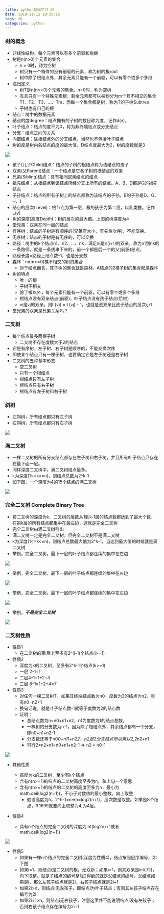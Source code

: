 ```yaml
---
title: python基础学习-树
date: 2019-11-12 10:35:16
tags: 树
categories: python
---
```


### 树的概念

- 非线性结构，每个元素可以有多个前驱和后继
- 树是n(n>0)个元素的集合
  - n = 0时，称为空树
  - 树只有一个特殊的没有前驱的元素，称为树的根root
  - 树中除了根结点外，其余元素只能有一个前驱，可以有零个或多个多继
- 递归定义
  - 树T是n(n>=0)个元素的集合。n=0时，称为空树
  - 有且只有一个特殊元素根，剩余元素都可以被划分为m个互不相交的集合T1、T2、T3、...、Tm，而每一个集合都是树，称为T的子树Subtree
  - 子树也有自己的根
- 结点：树中的数据元素
- 结点的度degree：结点拥有的子树的数目称为度，记作d(v)。
- 叶子结点：结点的度不为0，称为非终端结点或分支结点
- 分支：结点之间的关系
- 内部结点：除根结点外的分支结点，当然也不包括叶子结点
- 树的度是树内各结点的度的最大值。D结点度最大为3，树的度数就是3

![](/media/shouyu/C64CC89B4CC8879F/works/GitHub/ruopu89.github.io/themes/hexo-theme-next/source/images/python树/树的概念1.png)

- 孩子(儿子Child)结点：结点的子树的根结点称为该结点的孩子
- 双亲(父Parent)结点：一个结点是它各子树的根结点的双亲
- 兄弟(Sibling)结点：具有相同双亲结点的结点
- 祖先结点：从根结点到该结点所经分支上所有的结点。A、B、D都是G的祖先结点
- 子孙结点：结点的所有子树上的结点都称为该结点的子孙。B的子孙是D、G、H、I
- 结点的层次(Level)：根节点为第一层，根的孩子为第二层，以此类推，记作L(v)
- 树的深度(高度Depth)：树的层次的最大值。上图的树深度为4
- 堂兄弟：双亲在同一层的结点
- 有序树：结点的子树是有顺序的(兄弟有大小，有先后次序)，不能交换。
- 无序树：结点的子树是有无序的，可以交换
- 路径：树中的k个结点n1、n2、...、nk，满足ni是n(i+1)的双亲，称为n1到nk的一条路径。就是一条线串下来的，前一个都是后一个的父(前驱)结点。
- 路径长度=路径上结点数-1，也是分支数
- 森林：m(m>=0)棵不相交的树的集合
  - 对于结点而言，其子树的集合就是森林。A结点的2棵子树的集合就是森林
- 树的特点
  - 唯一的根
  - 子树不相交
  - 除了根以外，每个元素只能有一个前驱，可以有零个或多个多继
  - 根结点没有双亲结点(前驱)，叶子结点没有孩子结点(后继)
  - vi是vj的双亲，则L(vi) = L(vj) - 1，也就是说双亲比孩子结点的层次小1
- 堂兄弟的双亲是兄弟关系吗？



### 二叉树

- 每个结点最多两棵子树
  - 二叉树不存在度数大于2的结点
- 它是有序树，左子树、右子树是顺序的，不能交换次序
- 即使某个结点只有一棵子树，也要确定它是左子树还是右子树
- 二叉树的五种基本形态
  - 空二叉树
  - 只有一个根结点
  - 根结点只有左子树
  - 根结点只有右子树
  - 根结点有左子树和右子树



### 斜树

- 左斜树，所有结点都只有左子树
- 右斜树，所有结点都只有右子树

![](/media/shouyu/C64CC89B4CC8879F/works/GitHub/ruopu89.github.io/themes/hexo-theme-next/source/images/python树/斜树1.png)



### 满二叉树

- 一棵二叉树的所有分支结点都存在左子树和右子树，并且所有叶子结点只存在在最下面一层。
- 同样深度二叉树中，满二叉树结点最多。
- k为深度(1<=k<=n)，则结点总数为2^k-1
- 如下图，一个深度为4的15个结点的满二叉树

![](/media/shouyu/C64CC89B4CC8879F/works/GitHub/ruopu89.github.io/themes/hexo-theme-next/source/images/python树/满二叉树1.png)



### 完全二叉树 Complete Binary Tree

- 若二叉树的深度为k，二叉树的层数从1到k-1层的结点数都达到了最大个数，在第k层的所有结点都集中在最左边，这就是完全二叉树
- 完全二叉树由满二叉树引出
- 满二叉树一定是完全二叉树，但完全二叉树不是满二叉树
- k为深度(1<=k<=n)，则结点总数最大值为2^k-1，当达到最大值的时候就是满二叉树
- 举例，完全二叉树，最下一层的叶子结点都连续的集中在左边

![](/media/shouyu/C64CC89B4CC8879F/works/GitHub/ruopu89.github.io/themes/hexo-theme-next/source/images/python树/完全二叉树1.png)

- 举例，完全二叉树，最下一层的叶子结点都连续的集中在左边

![](/media/shouyu/C64CC89B4CC8879F/works/GitHub/ruopu89.github.io/themes/hexo-theme-next/source/images/python树/完全二叉树2.png)

- 举例，完全二叉树，最下一层的叶子结点都连续的集中在左边

![](/media/shouyu/C64CC89B4CC8879F/works/GitHub/ruopu89.github.io/themes/hexo-theme-next/source/images/python树/完全二叉树3.png)

- 举例，***不是完全二叉树***

![](/media/shouyu/C64CC89B4CC8879F/works/GitHub/ruopu89.github.io/themes/hexo-theme-next/source/images/python树/完全二叉树4.png)



### 二叉树性质

- 性质1
  - 在二叉树的第i层上至多有2^(i-1)个结点(i>=1)
- 性质2
  - 深度为k的二叉树，至多有2^k-1个结点(k>=1)
  - 一层 2-1=1
  - 二层4-1=1+2=3
  - 三层 8-1=1+2+4=7
- 性质3
  - 对任何一棵二叉树T，如果其终端结点数为n0，度数为2的结点为n2，则有n0=n2+1
  - 换句话说，就是叶子结点数-1就等于度数为2的结点数
  - 证明：
    - 总结点数为n=n0+n1+n2，n1为度数为1的结点总数。
    - 一棵树的分支数为n-1，因为除了根结点外，其余结点都有一个分支，即n0+n1+n2-1
    - 分支数还等于n0*0+n1*1+n2*2，n2是2分支结点所以乘以2,2*n2+n1
    - 可行2*n2+n1=n0+n1+n2-1 => n2 = n0-1

![](/media/shouyu/C64CC89B4CC8879F/works/GitHub/ruopu89.github.io/themes/hexo-theme-next/source/images/python树/二叉树性质1.png)

- 其他性质
  - 高度为k的二叉树，至少有k个结点
  - 含有n(n>=1)的结点的二叉树高度至多为n。和上句一个意思
  - 含有n(n>=1)的结点的二叉树的高度至多为n，最小为math.ceil(log2(n+1))，不小于对数值的最小整数，向上取整
    - 假设高度为h，2^h-1=n=>h=log2(n+1)，层次数是取整。如果是8个结点，3.1699就要向上取整为4,为4层。

- 性质4
  - 具有n个结点的完全二叉树的深度为int(log2n)+1或者math.ceil(log2(n+1))

![](/media/shouyu/C64CC89B4CC8879F/works/GitHub/ruopu89.github.io/themes/hexo-theme-next/source/images/python树/二叉树性质2.png)

- 性质5
  - 如果有一棵n个结点的完全二叉树(深度为性质4)，结点按照层序编号，如下图
  - 如果i=1，则结点i是二叉树的根，无双新；如果i>1，则其双亲是int(i/2)，向下取整。就是子结点的编号整除2得到的就是父结点的编号。父结点如果是i，那么左孩子结点就是2i，右孩子结点就是2i+1
  - 如果2i>n，则结点i无左孩子，即结点i为叶子结点；否则其左孩子结点存在编号为2i
  - 如果2i+1>n，则结点i无右孩子，注意这里并不能说明结点i没有左孩子；否则右孩子结点存在编号为2i+1

